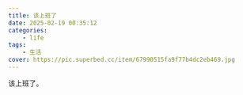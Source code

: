 ```yaml
---
title: 该上班了
date: 2025-02-19 00:35:12
categories: 
    - life
tags: 
    - 生活
cover: https://pic.superbed.cc/item/67990515fa9f77b4dc2eb469.jpg
---
```



该上班了。

